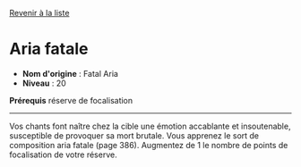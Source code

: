 [Revenir à la liste](list.md)

# Aria fatale

 * **Nom d'origine** : Fatal Aria
 * **Niveau** : 20


<p><strong>Prérequis</strong> réserve de focalisation</p>
<hr>
<p>Vos chants font naître chez la cible une émotion accablante et insoutenable, susceptible de provoquer sa mort brutale. Vous apprenez le sort de composition aria fatale (page 386). Augmentez de 1 le nombre de points de focalisation de votre réserve.</p>